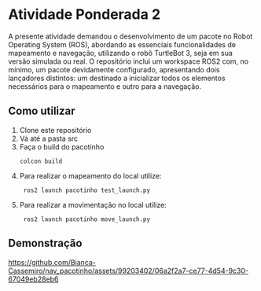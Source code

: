 # Atividade Ponderada 2
A presente atividade demandou o desenvolvimento de um pacote no Robot Operating System (ROS), abordando as essenciais funcionalidades de mapeamento e navegação, utilizando o robô TurtleBot 3, seja em sua versão simulada ou real.
O repositório inclui um workspace ROS2 com, no mínimo, um pacote devidamente configurado, apresentando dois lançadores distintos: um destinado a inicializar todos os elementos necessários para o mapeamento e outro para a navegação. 
## Como utilizar 
1) Clone este repositório
2) Vá até a pasta src
3) Faça o build do pacotinho
   ```
   colcon build
   ```
4) Para realizar o mapeamento do local utilize:
   ```
    ros2 launch pacotinho test_launch.py
   ```
4) Para realizar a movimentação no local utilize:
   ```
    ros2 launch pacotinho move_launch.py
   ```
## Demonstração


https://github.com/Bianca-Cassemiro/nav_pacotinho/assets/99203402/06a2f2a7-ce77-4d54-9c30-67049eb28eb6


